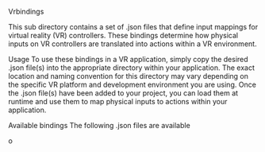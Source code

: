 Vrbindings 

This sub directory contains a set of .json files that define input mappings for virtual reality (VR) controllers. These bindings determine how physical inputs on VR controllers are translated into actions within a VR environment. 


Usage 
To use these bindings in a VR application, simply copy the desired .json file(s) into the appropriate directory within your application. The exact location and naming convention for this directory may vary depending on the specific VR platform and development environment you are using.
Once the .json file(s) have been added to your project, you can load them at runtime and use them to map physical inputs to actions within your application.


Available bindings 
The following .json files are available 

o

